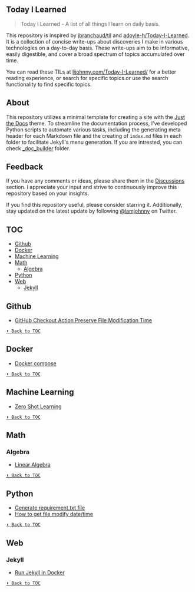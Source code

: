 ## Today I Learned

> Today I Learned - A list of all things I learn on daily basis.

This repository is inspired by [jbranchaud/til](https://github.com/jbranchaud/til) and [adoyle-h/Today-I-Learned](https://github.com/adoyle-h/Today-I-Learned). It is a collection  of concise write-ups about discoveries I make in various technologies on a day-to-day basis. These write-ups aim to be informative, easily digestible, and cover a broad spectrum of topics accumulated over time.

You can read these TILs at [lijohnny.com/Today-I-Learned/](https://lijohnny.com/Today-I-Learned/) for a better reading experience, or search for specific topics.or use the search functionality to find specific topics.

## About

This repository utilizes a minimal template for creating a site with the [Just the Docs](https://just-the-docs.github.io/just-the-docs/) theme. To streamline the documentation process, I've developed Python scripts to automate various tasks, including the generating meta header for each Markdown file and the creating of `index.md` files in each folder to facilitate Jekyll's menu generation. If you are intrested, you can check [_doc_builder](/_doc_builder/) folder.


## Feedback

If you have any comments or ideas, please share them in the [Discussions](https://github.com/iamjohnnyli/Today-I-Learned/discussions) section. I appreciate your input and strive to continuously improve this repository based on your insights.

If you find this repository useful, please consider starring it. Additionally, stay updated on the latest update by following [@iamjohnny](https://twitter.com/IAmJohnnyLi) on Twitter.


## TOC
<!-- toc -->
<!-- <details close> -->
<!-- <summary>Collapse/Expand</summary> -->
- [Github](#github)
- [Docker](#docker)
- [Machine Learning](#machine-learning)
- [Math](#math)
  - [Algebra](#algebra)
- [Python](#python)
- [Web](#web)
  - [Jekyll](#jekyll)

<!-- </details> -->
<!-- tocstop -->
## Github
- [GitHub Checkout Action Preserve File Modification Time](Github/restore_file_datetime.md)


[`⬆ Back to TOC`](#toc)
## Docker
- [Docker compose](Docker/docker-compose.md)


[`⬆ Back to TOC`](#toc)
## Machine Learning
- [Zero Shot Learning](ml/zero-shot-model.md)


[`⬆ Back to TOC`](#toc)
## Math
  ### Algebra
  - [Linear Algebra](Math/Algebra/linear-algebra.md)


[`⬆ Back to TOC`](#toc)
## Python
- [Generate requirement.txt file](Python/generate-requirement.md)
- [How to get file modify date/time](Python/how-to-get-file-modify-datetime.md)


[`⬆ Back to TOC`](#toc)
## Web
  ### Jekyll
  - [Run Jekyll in Docker](Web/Jekyll/run-jekyll-in-docker.md)


[`⬆ Back to TOC`](#toc)